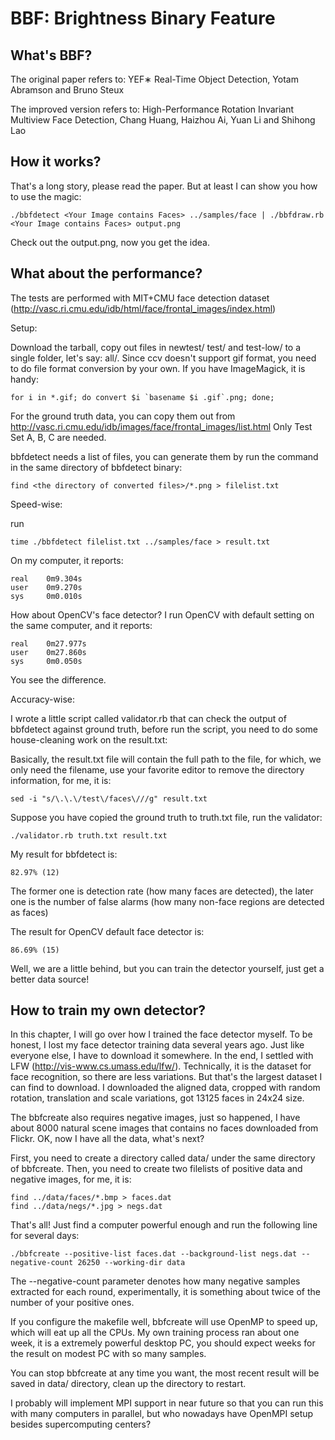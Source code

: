 BBF: Brightness Binary Feature
==============================

What's BBF?
-----------

The original paper refers to:
YEF∗ Real-Time Object Detection, Yotam Abramson and Bruno Steux

The improved version refers to:
High-Performance Rotation Invariant Multiview Face Detection, Chang Huang, Haizhou Ai, Yuan Li and Shihong Lao

How it works?
-------------

That's a long story, please read the paper. But at least I can show you how to
use the magic:

	./bbfdetect <Your Image contains Faces> ../samples/face | ./bbfdraw.rb <Your Image contains Faces> output.png

Check out the output.png, now you get the idea.

What about the performance?
---------------------------

The tests are performed with MIT+CMU face detection dataset
(http://vasc.ri.cmu.edu/idb/html/face/frontal_images/index.html)

Setup:

Download the tarball, copy out files in newtest/ test/ and test-low/ to a single
folder, let's say: all/. Since ccv doesn't support gif format, you need to do file
format conversion by your own. If you have ImageMagick, it is handy:

	for i in *.gif; do convert $i `basename $i .gif`.png; done;

For the ground truth data, you can copy them out from
http://vasc.ri.cmu.edu/idb/images/face/frontal_images/list.html Only Test Set A,
B, C are needed.

bbfdetect needs a list of files, you can generate them by run the command in the
same directory of bbfdetect binary:

	find <the directory of converted files>/*.png > filelist.txt

Speed-wise:

run

	time ./bbfdetect filelist.txt ../samples/face > result.txt

On my computer, it reports:

	real    0m9.304s
	user    0m9.270s
	sys     0m0.010s

How about OpenCV's face detector? I run OpenCV with default setting on the same
computer, and it reports:

	real    0m27.977s
	user    0m27.860s
	sys     0m0.050s

You see the difference.

Accuracy-wise:

I wrote a little script called validator.rb that can check the output of bbfdetect
against ground truth, before run the script, you need to do some house-cleaning
work on the result.txt:

Basically, the result.txt file will contain the full path to the file, for which,
we only need the filename, use your favorite editor to remove the directory
information, for me, it is:

	sed -i "s/\.\.\/test\/faces\///g" result.txt

Suppose you have copied the ground truth to truth.txt file, run the validator:

	./validator.rb truth.txt result.txt

My result for bbfdetect is:

	82.97% (12)

The former one is detection rate (how many faces are detected), the later one is
the number of false alarms (how many non-face regions are detected as faces)

The result for OpenCV default face detector is:

	86.69% (15)

Well, we are a little behind, but you can train the detector yourself, just get
a better data source!

How to train my own detector?
-----------------------------

In this chapter, I will go over how I trained the face detector myself. To be
honest, I lost my face detector training data several years ago. Just like
everyone else, I have to download it somewhere. In the end, I settled with LFW
(http://vis-www.cs.umass.edu/lfw/). Technically, it is the dataset for face
recognition, so there are less variations. But that's the largest dataset I can
find to download. I downloaded the aligned data, cropped with random rotation,
translation and scale variations, got 13125 faces in 24x24 size.

The bbfcreate also requires negative images, just so happened, I have about 8000
natural scene images that contains no faces downloaded from Flickr. OK, now I
have all the data, what's next?

First, you need to create a directory called data/ under the same directory of
bbfcreate. Then, you need to create two filelists of positive data and negative
images, for me, it is:

	find ../data/faces/*.bmp > faces.dat
	find ../data/negs/*.jpg > negs.dat

That's all! Just find a computer powerful enough and run the following line for several
days:

	./bbfcreate --positive-list faces.dat --background-list negs.dat --negative-count 26250 --working-dir data

The --negative-count parameter denotes how many negative samples extracted for each round,
experimentally, it is something about twice of the number of your positive ones.

If you configure the makefile well, bbfcreate will use OpenMP to speed up, which will
eat up all the CPUs. My own training process ran about one week, it is a extremely
powerful desktop PC, you should expect weeks for the result on modest PC with so many
samples.

You can stop bbfcreate at any time you want, the most recent result will be saved
in data/ directory, clean up the directory to restart.

I probably will implement MPI support in near future so that you can run this with
many computers in parallel, but who nowadays have OpenMPI setup besides supercomputing
centers?
